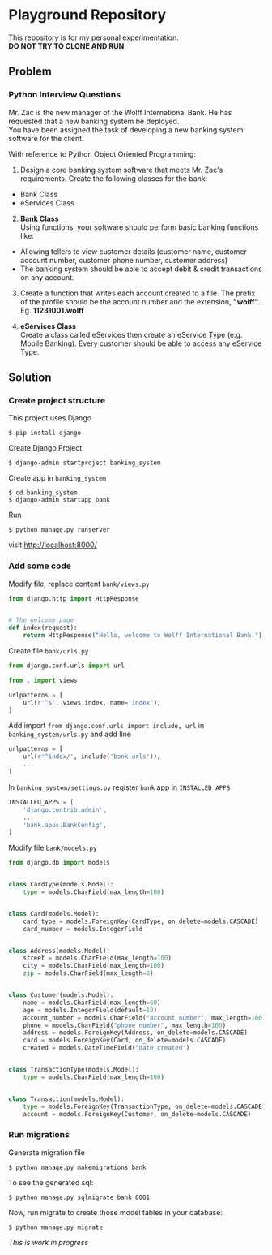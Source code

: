 # Playground Repository
This repository is for my personal experimentation.  
**DO NOT TRY TO CLONE AND RUN**


## Problem
### Python Interview Questions
Mr. Zac is the new manager of the Wolff International Bank. He has requested that a new banking system be deployed.  
You have been assigned the task of developing a new banking system software for the client.

With reference to Python Object Oriented Programming:

1. Design a core banking system software that meets Mr. Zac's requirements. Create the following classes for the bank:
  * Bank Class
  * eServices Class
  
2. **Bank Class**  
Using functions, your software should perform basic banking functions like:
  * Allowing tellers to view customer details (customer name, customer account number, customer phone number, customer address)
  * The banking system should be able to accept debit & credit transactions on any account.
  
3. Create a function that writes each account created to a file. The prefix of the profile should be the account number and the extension, **"wolff"**. Eg. **11231001.wolff**

4. **eServices Class**  
Create a class called eServices then create an eService Type (e.g. Mobile Banking). Every customer should be able to access any eService Type.

## Solution
### Create project structure
This project uses Django
```shell
$ pip install django
```
Create Django Project
```shell
$ django-admin startproject banking_system
```
Create app in `banking_system`
```shell
$ cd banking_system
$ django-admin startapp bank
```
Run
```shell
$ python manage.py runserver
```
visit <http://localhost:8000/>

### Add some code
Modify file; replace content
`bank/views.py`
```python
from django.http import HttpResponse


# The welcome page
def index(request):
    return HttpResponse("Hello, welcome to Wolff International Bank.")
```
Create file
`bank/urls.py`
```python
from django.conf.urls import url

from . import views

urlpatterns = [
    url(r'^$', views.index, name='index'),
]
```
Add import `from django.conf.urls import include, url` in `banking_system/urls.py` and add line
```python
urlpatterns = [
    url(r'^index/', include('bank.urls')),
    ...
]
```
In `banking_system/settings.py` register `bank` app in `INSTALLED_APPS`
```python
INSTALLED_APPS = [
    'django.contrib.admin',
    ...
    'bank.apps.BankConfig',
]
```
Modify file
`bank/models.py`
```python
from django.db import models


class CardType(models.Model):
    type = models.CharField(max_length=100)


class Card(models.Model):
    card_type = models.ForeignKey(CardType, on_delete=models.CASCADE)
    card_number = models.IntegerField


class Address(models.Model):
    street = models.CharField(max_length=100)
    city = models.CharField(max_length=100)
    zip = models.CharField(max_length=8)


class Customer(models.Model):
    name = models.CharField(max_length=60)
    age = models.IntegerField(default=18)
    account_number = models.CharField("account number", max_length=100)
    phone = models.CharField("phone number", max_length=100)
    address = models.ForeignKey(Address, on_delete=models.CASCADE)
    card = models.ForeignKey(Card, on_delete=models.CASCADE)
    created = models.DateTimeField("date created")


class TransactionType(models.Model):
    type = models.CharField(max_length=100)


class Transaction(models.Model):
    type = models.ForeignKey(TransactionType, on_delete=models.CASCADE)
    account = models.ForeignKey(Customer, on_delete=models.CASCADE)
```

### Run migrations
Generate migration file
```shell
$ python manage.py makemigrations bank
```
To see the generated sql:
```shell
$ python manage.py sqlmigrate bank 0001
```
Now, run migrate to create those model tables in your database:
```shell
$ python manage.py migrate
```

*This is work in progress*
